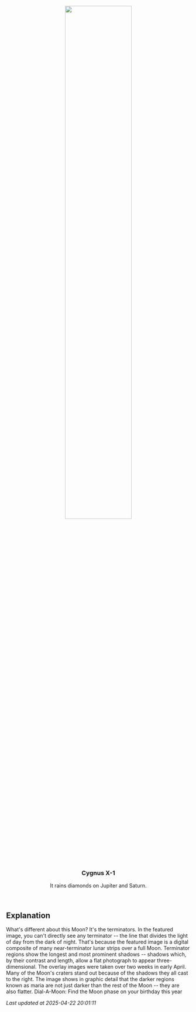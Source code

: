 <p align='center'>
    <img src='https://apod.nasa.gov/apod/image/2504/TerminatorMoon_Addis_960.jpg' width='60%' />
    <h3 align="center">Cygnus X-1</h3>
    <p align="center">It rains diamonds on Jupiter and Saturn.</p>
</p>
<br/>

Explanation
--
What's different about this Moon? It's the terminators. In the featured image, you can't directly see any terminator -- the line that divides the light of day from the dark of night. That's because the featured image is a digital composite of many near-terminator lunar strips over a full Moon.  Terminator regions show the longest and most prominent shadows -- shadows which, by their contrast and length, allow a flat photograph to appear three-dimensional. The overlay images were taken over two weeks in early April.  Many of the Moon's craters stand out because of the shadows they all cast to the right. The image shows in graphic detail that the darker regions known as maria are not just darker than the rest of the Moon -- they are also flatter.    Dial-A-Moon: Find the Moon phase on your birthday this year


*Last updated at 2025-04-22 20:01:11*
